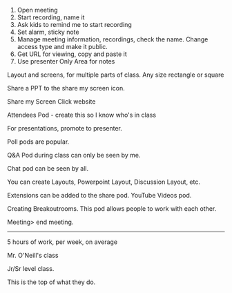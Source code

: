 1. Open meeting
2. Start recording, name it
3. Ask kids to remind me to start recording
4. Set alarm, sticky note
5. Manage meeting information, recordings, check the name. Change access type and make it public. 
6. Get URL for viewing, copy and paste it 
7. Use presenter Only Area for notes


Layout and screens, for multiple parts of class. 
Any size rectangle or square

Share a PPT to the share my screen icon. 

Share my Screen
Click website

Attendees Pod - create this so I know who's in class

For presentations, promote to presenter. 

Poll pods are popular. 

Q&A Pod during class can only be seen by me. 

Chat pod can be seen by all. 

You can create Layouts, Powerpoint Layout, Discussion Layout, etc. 

Extensions can be added to the share pod. YouTube Videos pod. 

Creating Breakoutrooms. This pod allows people to work with each other. 

Meeting> end meeting. 


---

5 hours of work, per week, on average

Mr. O'Neill's class

Jr/Sr level class.

This is the top of what they do. 